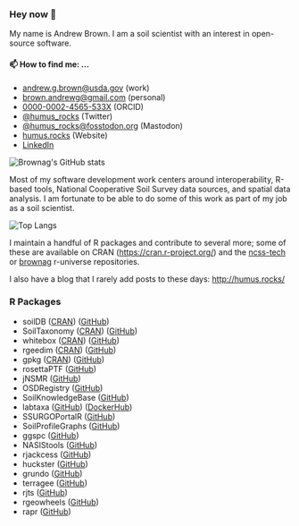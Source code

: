 ### Hey now 👋

My name is Andrew Brown. I am a soil scientist with an interest in open-source software.

#### 📫 How to find me: ...
  - [andrew.g.brown@usda.gov](mailto:andrew.g.brown@usda.gov) (work)
  - [brown.andrewg@gmail.com](mailto:brown.andrewg@gmail.com) (personal)
  - [0000-0002-4565-533X](https://orcid.org/0000-0002-4565-533X) (ORCID)
  - [@humus_rocks](https://twitter.com/humus_rocks) (Twitter)
  - [@humus_rocks@fosstodon.org](https://fosstodon.org/@humus_rocks) (Mastodon)
  - [humus.rocks](https://humus.rocks/) (Website)
  - [LinkedIn](https://www.linkedin.com/in/andrew-brown-31687b30/)

![Brownag's GitHub stats](https://github-readme-stats.vercel.app/api?username=brownag&show_icons=true&theme=dark)

Most of my software development work centers around interoperability, R-based tools, National Cooperative Soil Survey data sources, and spatial data analysis. I am fortunate to be able to do some of this work as part of my job as a soil scientist.

![Top Langs](https://github-readme-stats.vercel.app/api/top-langs/?username=brownag&hide=html,less,css,scss,TeX,javascript&layout=compact&theme=dark)

I maintain a handful of R packages and contribute to several more; some of these are available on CRAN (https://cran.r-project.org/) and the [ncss-tech](https://ncss-tech.r-universe.dev/ui#packages) or [brownag](https://brownag.r-universe.dev/ui#packages) r-universe repositories. 

I also have a blog that I rarely add posts to these days: http://humus.rocks/

### R Packages  
 - soilDB ([CRAN](https://cran.r-project.org/package=soilDB)) ([GitHub](http://ncss-tech.github.io/soilDB/))
 - SoilTaxonomy ([CRAN](https://cran.r-project.org/package=SoilTaxonomy)) ([GitHub](http://ncss-tech.github.io/SoilTaxonomy/))
 - whitebox ([CRAN](https://cran.r-project.org/package=whitebox)) ([GitHub](https://opengeos.github.io/whiteboxR/))
 - rgeedim ([CRAN](https://cran.r-project.org/package=rgeedim)) ([GitHub](https://humus.rocks/rgeedim/))
 - gpkg ([CRAN](https://cran.r-project.org/package=gpkg))
([GitHub](https://humus.rocks/gpkg/))
 - rosettaPTF ([GitHub](https://ncss-tech.github.io/rosettaPTF/))
 - jNSMR ([GitHub](https://ncss-tech.github.io/jNSMR))
 - OSDRegistry ([GitHub](https://github.com/ncss-tech/OSDRegistry))
 - SoilKnowledgeBase ([GitHub](https://ncss-tech.github.io/SoilKnowledgeBase))
 - labtaxa ([GitHub](https://github.com/brownag/labtaxa)) ([DockerHub](https://hub.docker.com/r/brownag/labtaxa))
 - SSURGOPortalR ([GitHub](https://humus.rocks/SSURGOPortalR/))
 - SoilProfileGraphs ([GitHub](https://humus.rocks/SoilProfileGraphs/))
 - ggspc ([GitHub](https://humus.rocks/ggspc/))
 - NASIStools ([GitHub](https://humus.rocks/NASIStools/))
 - rjackcess ([GitHub](https://humus.rocks/rjackcess/))
 - huckster ([GitHub](https://humus.rocks/huckster/))
 - grundo ([GitHub](https://github.com/brownag/grundo/))
 - terragee ([GitHub](https://humus.rocks/terragee/))
 - rjts ([GitHub](https://humus.rocks/rjts/))
 - rgeowheels ([GitHub](https://humus.rocks/rgeowheels/))
 - rapr ([GitHub](https://humus.rocks/rapr/))
 
